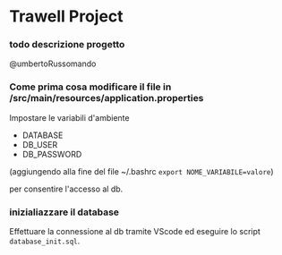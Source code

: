 
# Trawell Project

### todo descrizione progetto 
@umbertoRussomando 

### Come prima cosa modificare il file in /src/main/resources/application.properties

Impostare le variabili d'ambiente 
- DATABASE
- DB_USER
- DB_PASSWORD

 (aggiungendo alla fine del file ~/.bashrc  `export NOME_VARIABILE=valore`)

per consentire l'accesso al db.

### inizialiazzare il database
Effettuare la connessione al db tramite VScode ed eseguire lo script `database_init.sql`.
